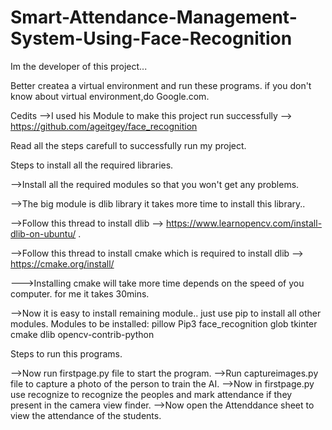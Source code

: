 # Smart-Attendance-Management-System-Using-Face-Recognition
Im the developer of this project...

Better createa a virtual environment and run these programs. if you don't know about virtual environment,do Google.com.

Cedits
-->I used his Module to make this project run successfully --> https://github.com/ageitgey/face_recognition


Read all the steps carefull to successfully run my project.

Steps to install all the required libraries.

-->Install all the required modules so that you won't get any problems.

-->The big module is dlib library it takes more time to install this library..

-->Follow this thread to install dlib --> https://www.learnopencv.com/install-dlib-on-ubuntu/ .

-->Follow this thread to install cmake which is required to install dlib --> https://cmake.org/install/

--->Installing cmake will take more time depends on the speed of you computer. for me it takes 30mins.

-->Now it is easy to install remaining module.. just use pip to install all other modules.
Modules to be installed:
pillow
Pip3
face_recognition
glob
tkinter
cmake
dlib
opencv-contrib-python

Steps to run this programs.

-->Now run firstpage.py file to start the program.
-->Run captureimages.py file to capture a photo of the person to train the AI.
-->Now in firstpage.py use recognize to recognize the peoples and mark attendance if they present in the camera view finder.
-->Now open the Attenddance sheet to view the attendance of the students.
